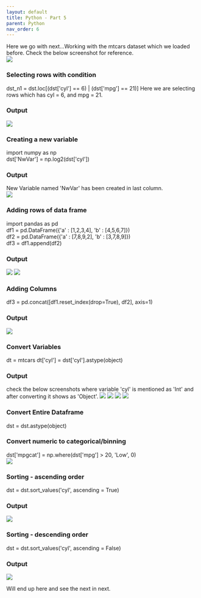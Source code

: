 ```yaml
---
layout: default
title: Python - Part 5
parent: Python
nav_order: 6
---
```


Here we go with next...Working with the mtcars dataset which we loaded before. Check the below screenshot for reference.  
![](/assets/images/python/p5-1.png)
### Selecting rows with condition
dst_n1 = dst.loc[(dst['cyl'] == 6) | (dst['mpg'] == 21)]  Here we are selecting rows which has cyl = 6, and mpg = 21.    
### Output
![](/assets/images/python/p5-2.png)
### Creating a new variable
import numpy as np    
dst['NwVar'] = np.log2(dst['cyl'])   
### Output
New Variable named 'NwVar' has been created in last column.  
![](/assets/images/python/p5-3.png)
### Adding rows of data frame
import pandas as pd  
df1 = pd.DataFrame({'a' : [1,2,3,4], 'b' : [4,5,6,7]})   
df2 = pd.DataFrame({'a' : [7,8,9,2], 'b' : [3,7,8,9]})   
df3 = df1.append(df2)    
### Output
![](/assets/images/python/p5-4.png)
![](/assets/images/python/p5-5.png)
### Adding Columns
df3 = pd.concat([df1.reset_index(drop=True), df2], axis=1)  
### Output
![](/assets/images/python/p5-6.png)
### Convert Variables
dt = mtcars
dt['cyl'] = dst['cyl'].astype(object)    
### Output
check the below screenshots where variable 'cyl' is mentioned as 'Int' and after converting it shows as 'Object'. 
![](/assets/images/python/p5-7.png)
![](/assets/images/python/p5-8.png)
![](/assets/images/python/p5-9.png)
![](/assets/images/python/p5-10.png)
### Convert Entire Dataframe
dst = dst.astype(object)  
### Convert numeric to categorical/binning
dst['mpgcat'] = np.where(dst['mpg'] > 20, 'Low', 0)   
![](/assets/images/python/p5-11.png)
### Sorting - ascending order
dst = dst.sort_values('cyl', ascending = True)   
### Output
![](/assets/images/python/p5-12.png)
### Sorting - descending order
dst = dst.sort_values('cyl', ascending = False)   
### Output
![](/assets/images/python/p5-13.png)

Will end up here and see the next in next.





